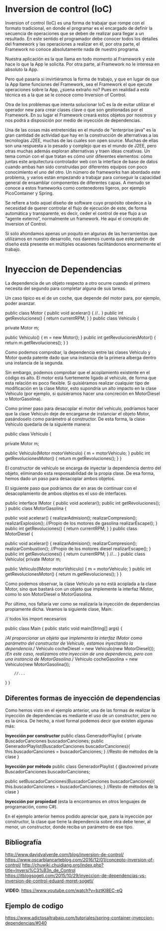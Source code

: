 # Inversion de control (IoC)

Inversion of control (IoC) es una forma de trabajar que rompe con el formato tradicional, en donde el programar es el encargado de definir la secuencia de operaciones que se deben de realizar para llegar a un resultado. En este sentido el programador debe conocer todos los detalles del framework y las operaciones a realizar en él, por otra parte, el Framework no conoce absolutamente nada de nuestro programa.

Nuestra aplicación es la que llama en todo momento al Framework y este hace lo que la App le solicita. Por otra parte, al Framework no le interesa en absoluto la App.

Pero qué pasaría si invirtiéramos la forma de trabajo, y que en lugar de que la App llame funciones del Framework, sea el Framework el que ejecute operaciones sobre la App, ¿suena extraño no? Pues en realidad a esta técnica es a la que se le conoce como Inversion of Control.

Otra de los problemas que intenta solucionar IoC es la de evitar utilizar el operador new para crear clases clave o que son gestionadas por el Framework. En su lugar el Framework creará estos objetos por nosotros y nos podrá a disposición por medio de inyección de dependencias.
 
Una de las cosas más entretenidas en el mundo de "enterprise java" es la gran cantidad de actividad que hay en la construcción de alternativas a las tecnologías J2EE, muchas de las cuales son open source. Muchas de ellas son una respuesta a lo pesado y complejo que es el mundo de J2EE, pero otras muchas además exploran alternativas y traen ideas creativas. Un tema común con el que tratan es cómo unir diferentes elementos: cómo juntas este arquitectura controlador web con la interface de base de datos cuando ambas han sido construidas por diferentes equipos con poco conocimiento el uno del otro. Un número de frameworks han abordado este problema, y varios están empezando a trabajar para conseguir la capacidad general de ensamblar componentes de diferentes capas. A menudo se conoce a estos frameworks como contenedores ligeros, por ejemplo PicoContainer y Spring.

Se refiere a todo aquel diseño de software cuyo propósito obedece a la necesidad de querer controlar el flujo de ejecución de este, de forma automática y transparente, es decir, ceder el control de ese flujo a un “agente externo”, normalmente un framework. He aquí el concepto de Inversion of Control.

Si solo ahondamos apenas un poquito en algunas de las herramientas que utilizamos en nuestro desarrollo, nos daremos cuenta que este patrón de diseño está presente en múltiples ocasiones facilitándonos enormemente el trabajo.

# Inyeccion de Dependencias

La dependencia de un objeto respecto a otro ocurre cuando el primero necesita del segundo para completar alguna de sus tareas.

Un caso típico es el de un coche, que depende del motor para, por ejemplo, poder avanzar.

public class Motor {
   public void acelerar() {
       //..
   }
   public int getRevoluciones() {
        return currentRPM;
   }
}
public class Vehiculo {

   private Motor m;
     
   public Vehiculo() {
        m = new Motor();
   }
   public int getRevolucionesMotor() {
       return m.getRevoluciones();
   }
}

Como podemos comprobar, la dependencia entre las clases Vehiculo y Motor queda patente dado que una instancia de la primera alberga dentro una instancia de la segunda.

Sin embargo, podemos comprobar que el acoplamiento existente en el código es alto. El motor está fuertemente ligado al vehículo, de forma que esta relación es poco flexible. Si quisiéramos realizar cualquier tipo de modificación en la clase Motor, esto supondría un alto impacto en la clase Vehiculo (por ejemplo, si quisiéramos hacer una concreción en MotorDiesel o MotorGasolina).

Como primer paso para desacoplar el motor del vehículo, podríamos hacer que la clase Vehiculo deje de encargarse de instanciar el objeto Motor, pasándoselo como parámetro al constructor. De esta forma, la clase Vehiculo quedaría de la siguiente manera:

public class Vehiculo {
   
   private Motor m;
 
   public Vehiculo(Motor motorVehiculo) {
        m = motorVehiculo;
   }
   public int getRevolucionesMotor() {
        return m.getRevoluciones();
   }
}

El constructor de vehículo se encarga de inyectar la dependencia dentro del objeto, eliminando esta responsabilidad de la propia clase. De esa forma, hemos dado un paso para desacoplar ambos objetos.

El siguiente paso que podríamos dar en aras de continuar con el desacoplamiento de ambos objetos es el uso de interfaces.

public interface IMotor {
   public void acelerar();
   public int getRevoluciones();
}
public class MotorGasolina {
 
   public void acelerar() {
        realizarAdmision();
        realizarCompresion();
        realizarExplosion();        //Propio de los motores de gasolina
        realizarEscape();
   }
   public int getRevoluciones() {
        return currentRPM;
   }
}
public class MotorDiesel {
 
   public void acelerar() {
        realizarAdmision();
        realizarCompresion();
        realizarCombustion();        //Propio de los motores diesel
        realizarEscape();
    }
    public int getRevoluciones() {
        return currentRPM;
    }
    //...
}
public class Vehiculo{
    private IMotor m;

   public Vehiculo(IMotor motorVehiculo) {
        m = motorVehiculo;
   } 
   public int getRevolucionesMotor() {
        return m.getRevoluciones();
   }
}

Como podemos observar, la clase Vehiculo ya no está acoplada a la clase Motor, sino que bastará con un objeto que implemente la interfaz IMotor, como lo son MotorDiesel o MotorGasolina.

Por último, nos faltaría ver como se realizaría la inyección de dependencias propiamente dicha. Veamos la siguiente clase, Main:

// todos los import necesarios
 
public class Main {
    public static void main(String[] args) {
 
   /*Al proporcionar un objeto que implementa la interfaz IMotor 
        como parámetro del constructor de Vehiculo, estamos inyectando 
        la dependencia.*/
        Vehiculo cocheDiesel = new Vehiculo(new MotorDiesel());
        /*En este caso, realizamos otra inyección de una dependencia, 
        pero con una instancia de MotorGasolina.*/
        Vehiculo cocheGasolina = new Vehiculo(new MotorGasolina());
 
        //...
   }
}

## Diferentes formas de inyección de dependencias

Como hemos visto en el ejemplo anterior, una de las formas de realizar la inyección de dependencias es mediante el uso de un constructor, pero no es la única. De hecho, a nivel formal podemos decir que existen algunas más:

**Inyección por constructor**
public class GeneradorPlaylist {
   private BuscadorCanciones buscadorCanciones;
   public GeneradorPlaylist(BuscadorCanciones buscadorCanciones){
        this.buscadorCanciones = buscadorCanciones;
   }
  //Resto de métodos de la clase
}

**Inyección por método**
public class GeneradorPlaylist {
   @autowired
   private BuscadorCanciones buscadorCanciones;

   public setBuscadorCanciones(BuscadorCanciones buscadorCanciones){
        this.buscadorCanciones = buscadorCanciones;
   }
   //Resto de métodos de la clase
}

**Inyección por propiedad** (esta la encontramos en otros lenguajes de programación, como C#).

En el ejemplo anterior hemos podido apreciar que, para la inyección por constructor, la clase que tiene la dependencia sobre otra debe tener, al menor, un constructor, donde reciba un parámetro de ese tipo.

## Bibliografía
http://www.davidvalverde.com/blog/inversion-de-control/
https://www.oscarblancarteblog.com/2016/12/01/concepto-inversion-of-control/
http://chuwiki.chuidiang.org/index.php?title=Inversi%C3%B3n_de_Control
https://itblogsogeti.com/2015/10/29/inyeccion-de-dependencias-vs-inversion-de-control-eduard-moret-sogeti/

**VIDEO**: https://www.youtube.com/watch?v=bztKI8EC-eQ

## Ejemplo de codigo
https://www.adictosaltrabajo.com/tutoriales/spring-container-inyeccion-dependencias/#040
